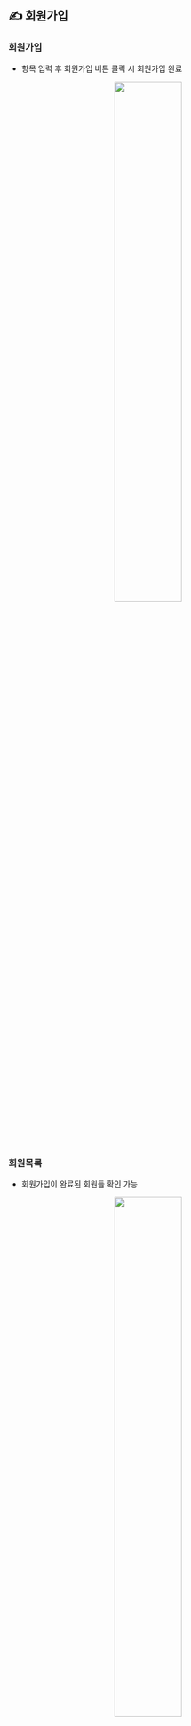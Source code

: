 ## ✍️ 회원가입
### 회원가입
- 항목 입력 후 회원가입 버튼 클릭 시 회원가입 완료
<div align="center">
  <img src="https://github.com/2ms2/Join/assets/130042929/573afa87-b022-45e4-b917-cb9cb26cb3b6.png" style="width:49%">
</div>

### 회원목록
- 회원가입이 완료된 회원들 확인 가능
<div align="center">
  <img src="https://github.com/2ms2/Join/assets/130042929/9a4fa650-4708-4e03-a702-0ed3aaec8d85.png" style="width:49%">
</div>

## 💻 사용 기술
- Eclipse IDE
- Oracle Database
- Tomcat
- Servlet
- JSP
    - JSTL
    - EL
